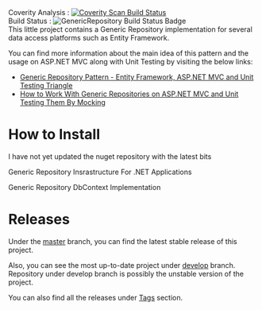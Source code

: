 <div>
<span>Coverity Analysis : </span>
<span>
<a href="https://scan.coverity.com/projects/d-saravanan-genericrepository">
  <img alt="Coverity Scan Build Status"
       src="https://scan.coverity.com/projects/10953/badge.svg"/>
</a>
</span>
</div>
<div>
<span> Build Status : </span>
<span>
<img src="https://ci.appveyor.com/api/projects/status/github/d-saravanan/GenericRepository?svg=true" alt="GenericRepository Build Status Badge">
</span>
</div>
This little project contains a Generic Repository implementation for several data access platforms such as Entity Framework.

You can find more information about the main idea of this pattern and the usage on ASP.NET MVC along with Unit Testing by visiting the below links:

 - [Generic Repository Pattern - Entity Framework, ASP.NET MVC and Unit Testing Triangle][1]
 - [How to Work With Generic Repositories on ASP.NET MVC and Unit Testing Them By Mocking][2]

# How to Install

I have not yet updated the nuget repository with the latest bits

Generic Repository Insrastructure For .NET Applications

Generic Repository DbContext Implementation

# Releases

Under the [master][3] branch, you can find the latest stable release of this project.

Also, you can see the most up-to-date project under [develop][4] branch. Repository under develop branch is possibly the unstable version of the project.

You can also find all the releases under [Tags][5] section.

  [1]: http://www.tugberkugurlu.com/archive/generic-repository-pattern-entity-framework-asp-net-mvc-and-unit-testing-triangle
  [2]: http://www.tugberkugurlu.com/archive/how-to-work-with-generic-repositories-on-asp-net-mvc-and-unit-testing-them-by-mocking
  [3]: https://github.com/tugberkugurlu/GenericRepository
  [4]: https://github.com/tugberkugurlu/GenericRepository/tree/develop
  [5]: https://github.com/tugberkugurlu/GenericRepository/tags
